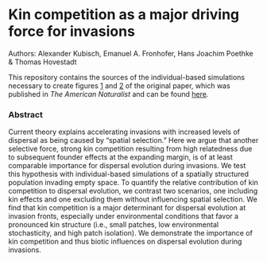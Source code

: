 # Kin competition as a major driving force for invasions

Authors: Alexander Kubisch, Emanuel A. Fronhofer, Hans Joachim Poethke &amp; Thomas Hovestadt

This repository contains the sources of the individual-based simulations necessary to create figures [1](figure_1) and [2](figure_2) of the original paper, which was published in *The American Naturalist* and can be found [here](http://www.jstor.org/stable/10.1086/670008).

### Abstract

Current theory explains accelerating invasions with increased levels of dispersal as being caused by “spatial selection.” Here we argue that another selective force, strong kin competition resulting from high relatedness due to subsequent founder effects at the expanding margin, is of at least comparable importance for dispersal evolution during invasions. We test this hypothesis with individual-based simulations of a spatially structured population invading empty space. To quantify the relative contribution of kin competition to dispersal evolution, we contrast two scenarios, one including kin effects and one excluding them without influencing spatial selection. We find that kin competition is a major determinant for dispersal evolution at invasion fronts, especially under environmental conditions that favor a pronounced kin structure (i.e., small patches, low environmental stochasticity, and high patch isolation). We demonstrate the importance of kin competition and thus biotic influences on dispersal evolution during invasions.

